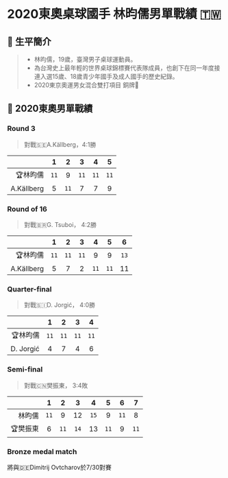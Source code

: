 # 2020東奧桌球國手 林昀儒男單戰績 :taiwan: 

## :ping_pong: 生平簡介
> - 林昀儒，19歲，臺灣男子桌球運動員。<br/>
> - 為台灣史上最年輕的世界桌球錦標賽代表隊成員，也創下在同一年度接連入選15歲、18歲青少年國手及成人國手的歷史紀錄。<br/>
> - 2020東京奧運男女混合雙打項目 銅牌:3rd_place_medal:



## :ping_pong: 2020東奧男單戰績


### Round 3 

> 對戰:sweden:A.Källberg，4:1勝 

|       |  1  |  2  |  3  |  4  |  5|  
| --------------:|:---:|:---:|:---:|:---:|:---:|
| :trophy:林昀儒 | `11`  |  9   |  `11`    |  `11`   | `11` |
| A.Källberg |  5   |  `11`   |  7   |   7  |9|



### Round of 16 
> 對戰:brazil:G. Tsuboi， 4:2勝 

|                |  1  |  2  |  3  |  4  |  5  |  6  |
| --------------:|:---:|:---:|:---:|:---:|:---:|:---:|
| :trophy:林昀儒 | `11`  |  `11`   |  `11`   |  9   |   9  |   `13`  |
| A.Källberg |  5   |  7   |  2   |   `11`  |  `11`   |   11  |



### Quarter-final

> 對戰:slovenia:D. Jorgić， 4:0勝

|                |  1  |  2  |  3  |  4 | 
| --------------:|:---:|:---:|:---:|:---:|
| :trophy:林昀儒 | `11`  |  `11`   |  `11`    |  `11`    | 
| D. Jorgić |  4   |  7   |  4   |  6  |





### Semi-final 
> 對戰:cn:樊振東， 3:4敗

|                |  1  |  2  |  3  |  4  |  5  |  6  |  7  |
| --------------:|:---:|:---:|:---:|:---:|:---:|:---:|:---:|
|         林昀儒 | `11`  |  9   |  12   |  `15`   |   9  |   `11`  |  8   |
| :trophy:樊振東 |  6   |  `11`   |  `14`   |   13  |  `11`   |   9  |  `11`   |

### Bronze medal match
將與:de:Dimitrij Ovtcharov於7/30對賽

